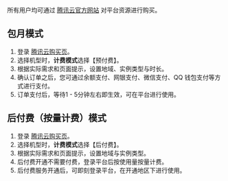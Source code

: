﻿所有用户均可通过 [腾讯云官方网站](https://buy.cloud.tencent.com/tione) 对平台资源进行购买。

## 包月模式
1. 登录 [腾讯云购买页](https://buy.cloud.tencent.com/tione)。
2. 选择机型时，**计费模式**选择【预付费】。
3. 根据实际需求和页面提示，设置地域、实例类型与时长。
4. 确认订单之后，您可通过余额支付、网银支付、微信支付、QQ 钱包支付等方式进行支付。
5. 订单支付后，等待1 - 5分钟左右即生效，可在平台进行使用。

## 后付费（按量计费）模式
1. 登录 [腾讯云购买页](https://buy.cloud.tencent.com/tione)。
2. 选择机型时，**计费模式**选择【后付费】。
3. 根据实际需求和页面提示，设置地域与实例类型。
4. 后付费开通不需要付费，登录平台后按使用量按量计费。
5. 后付费服务开通后，可即刻登录平台，在开通地区下进行使用。

